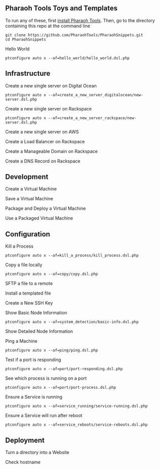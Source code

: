 Pharaoh Tools Toys and Templates
--------------------------------


To run any of these, first [install Pharaoh Tools](http://pharaohtools.com/install "install Pharaoh Tools"). Then, go to
the directory containing this repo at the command line

    git clone https://github.com/PharaohTools/PharaohSnippets.git
    cd PharaohSnippets


Hello World

    ptconfigure auto x --af=hello_world/hello_world.dsl.php



Infrastructure
--------------------------------
Create a new single server on Digital Ocean

    ptconfigure auto x --af=create_a_new_server_digitalocean/new-server.dsl.php


Create a new single server on Rackspace

    ptconfigure auto x --af=create_a_new_server_rackspace/new-server.dsl.php


Create a new single server on AWS

Create a Load Balancer on Rackspace

Create a Manageable Domain on Rackspace

Create a DNS Record on Rackspace



Development
------------------------------

Create a Virtual Machine

Save a Virtual Machine

Package and Deploy a Virtual Machine

Use a Packaged Virtual Machine



Configuration
------------------------------

Kill a Process

    ptconfigure auto x --af=kill_a_process/kill_process.dsl.php


Copy a file locally

    ptconfigure auto x --af=copy/copy.dsl.php


SFTP a file to a remote

Install a templated file

Create a New SSH Key

Show Basic Node Information

    ptconfigure auto x --af=system_detection/basic-info.dsl.php


Show Detailed Node Information


Ping a Machine

    ptconfigure auto x --af=ping/ping.dsl.php


Test if a port is responding

    ptconfigure auto x --af=port/port-responding.dsl.php


See which process is running on a port

    ptconfigure auto x --af=port/port-process.dsl.php


Ensure a Service is running

    ptconfigure auto x --af=service_running/service-running.dsl.php


Ensure a Service will run after reboot

    ptconfigure auto x --af=service_reboots/service-reboots.dsl.php




Deployment
------------------------------

Turn a directory into a Website

Check hostname



